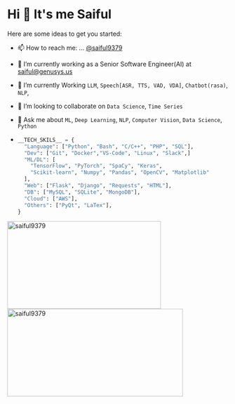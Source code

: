 # Hi 👋 It's me Saiful

Here are some ideas to get you started:
- 📫 How to reach me: ... [@saiful9379](https://www.linkedin.com/in/saiful-islam-907128ba/)
- 🔭 I’m currently working as a Senior Software Engineer(AI) at [saiful@genusys.us](https://www.genuitysystems.com/)
- 🌱 I’m currently Working `LLM`, `Speech[ASR, TTS, VAD, VDA]`, `Chatbot(rasa)`, `NLP`,
- 👯 I’m looking to collaborate on `Data Science`, `Time Series`
- 💬 Ask me about `ML`, `Deep Learning`, `NLP`, `Computer Vision`, `Data Science`, `Python`

- ```python
  __TECH_SKILS__ = {
    "Language": ["Python", "Bash", "C/C++", "PHP", "SQL"],
    "Dev": ["Git", "Docker","VS-Code", "Linux", "Slack",]
    "ML/DL": [
      "TensorFlow", "PyTorch", "SpaCy", "Keras",
      "Scikit-learn", "Numpy", "Pandas", "OpenCV", "Matplotlib"
    ],
    "Web": ["Flask", "Django", "Requests", "HTML"],
    "DB": ["MySQL", "SQLite", "MongoDB"],
    "Cloud": ["AWS"],
    "Others": ["PyQt", "LaTex"],
  }
  ```
<p><img align="left" src="https://github-readme-stats.vercel.app/api/top-langs?username=saiful9379&show_icons=true&locale=en&layout=compact" alt="saiful9379" width="350" height="200" /></p>  <p>&nbsp;<img  align="center" src="https://github-readme-stats.vercel.app/api?username=saiful9379&show_icons=true&locale=en" alt="saiful9379"  width="400" height="200"/>

